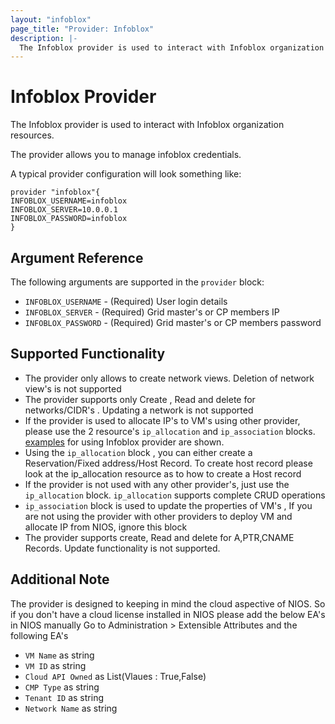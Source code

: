 ```yaml
---
layout: "infoblox"
page_title: "Provider: Infoblox"
description: |-
  The Infoblox provider is used to interact with Infoblox organization resources.
---
```


# Infoblox Provider

The Infoblox provider is used to interact with Infoblox organization resources.

The provider allows you to manage infoblox credentials.

A typical provider configuration will look something like:

```hcl
provider "infoblox"{
INFOBLOX_USERNAME=infoblox
INFOBLOX_SERVER=10.0.0.1
INFOBLOX_PASSWORD=infoblox
}
```

## Argument Reference

The following arguments are supported in the `provider` block:
* `INFOBLOX_USERNAME` - (Required) User login details
* `INFOBLOX_SERVER` - (Required) Grid master's or CP members IP
* `INFOBLOX_PASSWORD` - (Required) Grid master's or CP members password

## Supported Functionality

* The provider only allows to create network views. Deletion of network view's is not supported
* The provider supports only Create , Read and delete for networks/CIDR's . Updating a network is not supported
* If the provider is used to allocate IP's to VM's using other provider, please use the 2 resource's `ip_allocation` and `ip_association` blocks. [examples](https://https://github.com/infobloxopen/terraform-provider-infoblox/tree/master/examples) for using Infoblox provider are shown.
* Using the `ip_allocation` block , you can either create a Reservation/Fixed address/Host Record. To create host record please look at the ip_allocation resource as to how to create a Host record
* If the provider is not used with any other provider's, just use the `ip_allocation` block. `ip_allocation` supports complete CRUD operations
* `ip_association` block is used to update the properties of VM's , If you are not using the provider with other providers to deploy VM and allocate IP from NIOS, ignore this block
* The provider supports create, Read and delete for A,PTR,CNAME Records. Update functionality is not supported.

## Additional Note

The provider is designed to keeping in mind the cloud aspective of NIOS. So if you don't have a cloud license installed in NIOS please add the below EA's in NIOS manually
Go to Administration > Extensible Attributes and the following EA's 
* `VM Name` as string 
* `VM ID` as string
* `Cloud API Owned` as List(Vlaues : True,False)
* `CMP Type` as string
* `Tenant ID` as string
* `Network Name` as string
